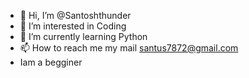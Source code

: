 - 👋 Hi, I’m @Santoshthunder
- 👀 I’m interested in Coding
- 🌱 I’m currently learning Python
- 📫 How to reach me my mail santus7872@gmail.com
- Iam a begginer

<!---
Santoshthunder/Santoshthunder is a ✨ special ✨ repository because its `README.md` (this file) appears on your GitHub profile.
You can click the Preview link to take a look at your changes.
--->
